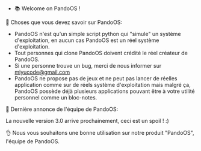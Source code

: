 - 📚 Welcome on PandoOS !

📌 Choses que vous devez savoir sur PandoOS:

- PandoOS n'est qu'un simple script python qui "simule" un système d'exploitation, en aucun cas PandoOS est un réel système d'exploitation.
- Tout personnes qui clone PandoOS doivent crédité le réel créateur de PandoOS.
- Si une personne trouve un bug, merci de nous informer sur miyucode@gmail.com
- PandoOS ne propose pas de jeux et ne peut pas lancer de réelles application comme sur de réels système d'exploitation mais malgré ça, PandoOS possède déjà plusieurs applications pouvant être à votre utilité personnel comme un bloc-notes.

📢 Dernière annonce de l'équipe de PandoOS:

La nouvelle version 3.0 arrive prochainement, ceci est un spoil ! :) 

👌 Nous vous souhaitons une bonne utilisation sur notre produit "PandoOS", l'équipe de PandoOS.